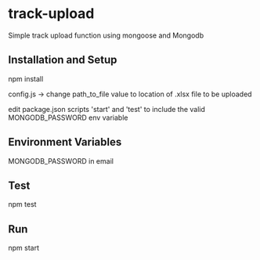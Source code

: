 # track-upload

Simple track upload function using mongoose and Mongodb

## Installation and Setup

npm install

config.js -> 
    change path_to_file value to location of .xlsx file to be uploaded

edit package.json scripts 'start' and 'test' to include the valid MONGODB_PASSWORD env variable

## Environment Variables

MONGODB_PASSWORD in email

## Test

npm test

## Run

npm start


